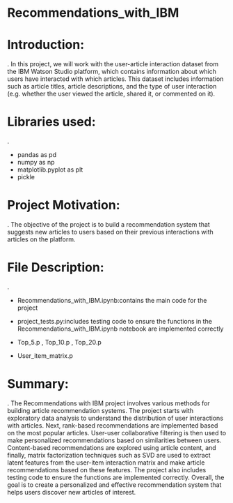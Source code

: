 # Recommendations_with_IBM

# Introduction:
.
In this project, we will work with the user-article interaction dataset from the IBM Watson Studio platform, which contains information about which users have interacted with which articles. This dataset includes information such as article titles, article descriptions, and the type of user interaction (e.g. whether the user viewed the article, shared it, or commented on it).

# Libraries used:
.
- pandas as pd
- numpy as np
- matplotlib.pyplot as plt
- pickle



# Project Motivation:
.
The objective of the project is to build a recommendation system that suggests new articles to users based on their previous interactions with articles on the platform.



# File Description:
.
- Recommendations_with_IBM.ipynb:contains the main code for the project

- project_tests.py:includes testing code to ensure the functions in the Recommendations_with_IBM.ipynb notebook are implemented correctly 

- Top_5.p , Top_10.p , Top_20.p

- User_item_matrix.p

# Summary:
.
The Recommendations with IBM project involves various methods for building article recommendation systems. The project starts with exploratory data analysis to understand the distribution of user interactions with articles. Next, rank-based recommendations are implemented based on the most popular articles. User-user collaborative filtering is then used to make personalized recommendations based on similarities between users. Content-based recommendations are explored using article content, and finally, matrix factorization techniques such as SVD are used to extract latent features from the user-item interaction matrix and make article recommendations based on these features. The project also includes testing code to ensure the functions are implemented correctly. Overall, the goal is to create a personalized and effective recommendation system that helps users discover new articles of interest.
